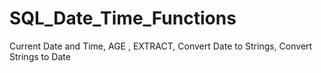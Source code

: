 # SQL_Date_Time_Functions
Current Date and Time, AGE , EXTRACT, Convert Date to Strings, Convert Strings to Date
